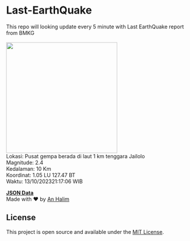 # Last-EarthQuake
This repo will looking update every 5 minute with Last EarthQuake report from BMKG
<br>
<br>
<img src="https://static.bmkg.go.id/20231013211706.mmi.jpg" width="300"/>
<br>
Lokasi: Pusat gempa berada di laut 1 km tenggara Jailolo <br>
Magnitude: 2.4 <br>
Kedalaman: 10 Km <br>
Koordinat: 1.05 LU 127.47 BT <br>
Waktu: 13/10/202321:17:06 WIB <br>

<a href="./data/data.json">**JSON Data**</a>
<br>
Made with ❤️ by <a href="https://github.com/an-halim">An Halim</a>
## License

This project is open source and available under the [MIT License](LICENSE).

